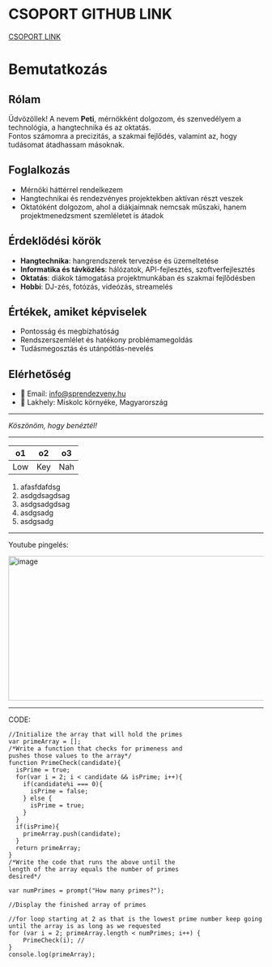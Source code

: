 # CSOPORT GITHUB LINK
[CSOPORT LINK](https://drive.google.com/drive/folders/13AGHxSVfgTrBsZo19crcuXa43jSNrOhQ?usp=sharing)

# Bemutatkozás

## Rólam
Üdvözöllek! A nevem **Peti**, mérnökként dolgozom, és szenvedélyem a technológia, a hangtechnika és az oktatás.  
Fontos számomra a precizitás, a szakmai fejlődés, valamint az, hogy tudásomat átadhassam másoknak.

## Foglalkozás
- Mérnöki háttérrel rendelkezem
- Hangtechnikai és rendezvényes projektekben aktívan részt veszek
- Oktatóként dolgozom, ahol a diákjaimnak nemcsak műszaki, hanem projektmenedzsment szemléletet is átadok

## Érdeklődési körök
- **Hangtechnika**: hangrendszerek tervezése és üzemeltetése
- **Informatika és távközlés**: hálózatok, API-fejlesztés, szoftverfejlesztés
- **Oktatás**: diákok támogatása projektmunkában és szakmai fejlődésben
- **Hobbi**: DJ-zés, fotózás, videózás, streamelés

## Értékek, amiket képviselek
- Pontosság és megbízhatóság  
- Rendszerszemlélet és hatékony problémamegoldás  
- Tudásmegosztás és utánpótlás-nevelés  

## Elérhetőség
- 📧 Email: info@sprendezveny.hu  
- 📍 Lakhely: Miskolc környéke, Magyarország  

---
*Köszönöm, hogy benéztél!* 

--- 


|o1|o2|o3|
|--|--|--|
|Low|Key|Nah|

1. afasfdafdsg
2. asdgdsagdsag
3. asdgsadgdsag
4. asdgsadg
5. asdgsadg

--- 

Youtube pingelés: 

<img width="543" height="285" alt="image" src="https://github.com/user-attachments/assets/dc3c5b89-8297-4b8a-9c61-139e44741656" />

---

CODE:

```
//Initialize the array that will hold the primes
var primeArray = [];
/*Write a function that checks for primeness and
pushes those values to the array*/
function PrimeCheck(candidate){
  isPrime = true;
  for(var i = 2; i < candidate && isPrime; i++){
    if(candidate%i === 0){
      isPrime = false;
    } else {
      isPrime = true;
    }
  }
  if(isPrime){
    primeArray.push(candidate);
  }
  return primeArray;
}
/*Write the code that runs the above until the
length of the array equals the number of primes
desired*/

var numPrimes = prompt("How many primes?");

//Display the finished array of primes

//for loop starting at 2 as that is the lowest prime number keep going until the array is as long as we requested
for (var i = 2; primeArray.length < numPrimes; i++) {   
    PrimeCheck(i); //
}
console.log(primeArray);
```
